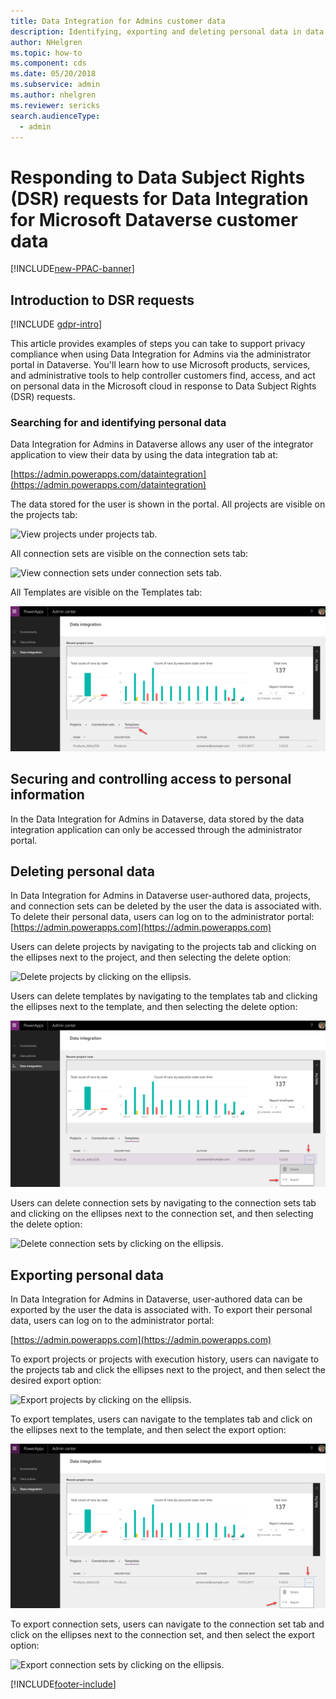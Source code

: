 ```yaml
---
title: Data Integration for Admins customer data
description: Identifying, exporting and deleting personal data in data integration for Admins for Microsoft Dataverse
author: NHelgren
ms.topic: how-to
ms.component: cds
ms.date: 05/20/2018
ms.subservice: admin
ms.author: nhelgren
ms.reviewer: sericks
search.audienceType: 
  - admin
---
```

# Responding to Data Subject Rights (DSR) requests for Data Integration for Microsoft Dataverse customer data

[!INCLUDE[new-PPAC-banner](~/includes/new-PPAC-banner.md)]

## Introduction to DSR requests

[!INCLUDE [gdpr-intro](~/../shared-content/shared/privacy-includes/gdpr-intro.md)]

This article provides examples of steps you can take to support privacy compliance when using Data Integration for Admins via the administrator portal in Dataverse. You'll learn how to use Microsoft products, services, and administrative tools to help controller customers find, access, and act on personal data in the Microsoft cloud in response to Data Subject Rights (DSR) requests.

### Searching for and identifying personal data

Data Integration for Admins in Dataverse allows any user of the integrator application to view their data by using the data integration tab at:

[https://admin.powerapps.com/dataintegration](https://admin.powerapps.com/dataintegration)

The data stored for the user is shown in the portal. All projects are visible on the projects tab:

![View projects under projects tab.](./media/data-integration-privacy-dsr/projects-tab.png)

All connection sets are visible on the connection sets tab:

![View connection sets under connection sets tab.](./media/data-integration-privacy-dsr/connections-tab.png)

All Templates are visible on the Templates tab:

![View templates under templates tab.](./media/data-integration-privacy-dsr/templates-tab.png)

## Securing and controlling access to personal information

In the Data Integration for Admins in Dataverse, data stored by the data integration application can only be accessed through the administrator portal.

## Deleting personal data

In Data Integration for Admins in Dataverse user-authored data, projects, and connection sets can be deleted by the user the data is associated with. To delete their personal data, users can log on to the administrator portal: [https://admin.powerapps.com](https://admin.powerapps.com)

Users can delete projects by navigating to the projects tab and clicking on the ellipses next to the project, and then selecting the delete option:

![Delete projects by clicking on the ellipsis.](./media/data-integration-privacy-dsr/projects-del.png)

Users can delete templates by navigating to the templates tab and clicking the ellipses next to the template, and then selecting the delete option:

![Delete templates by clicking on the ellipsis.](./media/data-integration-privacy-dsr/templates-del.png)

Users can delete connection sets by navigating to the connection sets tab and clicking on the ellipses next to the connection set, and then selecting the delete option:

![Delete connection sets by clicking on the ellipsis.](./media/data-integration-privacy-dsr/connsets-del.png)

## Exporting personal data

In Data Integration for Admins in Dataverse, user-authored data can be exported by the user the data is associated with. To export their personal data, users can log on to the administrator portal:

[https://admin.powerapps.com](https://admin.powerapps.com)

To export projects or projects with execution history, users can navigate to the projects tab and click the ellipses next to the project, and then select the desired export option:

![Export projects by clicking on the ellipsis.](./media/data-integration-privacy-dsr/projects-exp.png)

To export templates, users can navigate to the templates tab and click on the ellipses next to the template, and then select the export option:

![Export templates by clicking on the ellipsis.](./media/data-integration-privacy-dsr/templates-exp.png)

To export connection sets, users can navigate to the connection set tab and click on the ellipses next to the connection set, and then select the export option:

![Export connection sets by clicking on the ellipsis.](./media/data-integration-privacy-dsr/connsets-exp.png)


[!INCLUDE[footer-include](../includes/footer-banner.md)]

